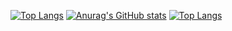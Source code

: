 
[![Top Langs](https://github-readme-stats.vercel.app/api/top-langs/?username=doppelyouz)](https://github.com/doppelyouz/github-readme-stats)
[![Anurag's GitHub stats](https://github-readme-stats.vercel.app/api?username=doppelyouz)](https://github.com/doppelyouz/github-readme-stats)
[![Top Langs](https://github-readme-stats.vercel.app/api/top-langs/?username=doppelyouz)](https://github.com/anuraghazra/github-readme-stats)

